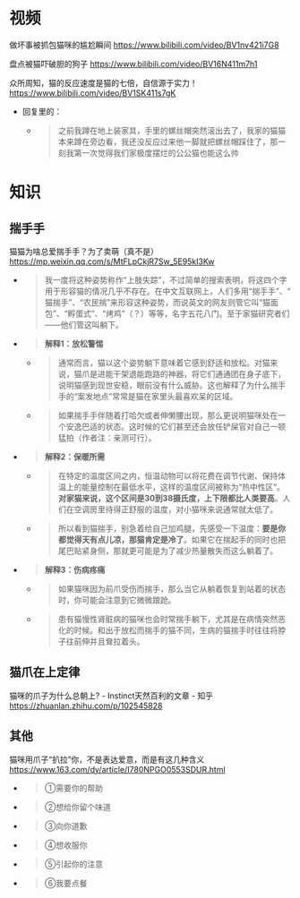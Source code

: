 
# 视频

做坏事被抓包猫咪的尴尬瞬间 https://www.bilibili.com/video/BV1nv421i7G8

盘点被猫吓破胆的狗子 https://www.bilibili.com/video/BV16N411m7h1

众所周知，猫的反应速度是猫的七倍，自信源于实力！ https://www.bilibili.com/video/BV1SK411s7gK
- 回复里的：
  * > 之前我蹲在地上装家具，手里的螺丝帽突然滚出去了，我家的猫猫本来蹲在旁边看，我还没反应过来他一脚就把螺丝帽踩住了，那一刻我第一次觉得我们家极度摆烂的公公猫也能这么帅

# 知识

## 揣手手

猫猫为啥总爱揣手手？为了卖萌（真不是） https://mp.weixin.qq.com/s/MtFLpCkjR7Sw_5E95kI3Kw
- > 我一度将这种姿势称作“上肢失踪”，不过简单的搜索表明，将这四个字用于形容猫的情况几乎不存在。在中文互联网上，人们多用“揣手手”、“ 猫揣手”、“农民揣”来形容这种姿势，而说英文的网友则管它叫“猫面包”、“孵蛋式”、“烤鸡”（？）等等，名字五花八门。至于家猫研究者们——他们管这叫躺下。
- > **解释1：放松警惕**
  * > 通常而言，猫以这个姿势躺下意味着它感到舒适和放松。对猫来说，猫爪是进能干架退能跑路的神器，将它们通通团在身子底下，说明猫感到现世安稳，眼前没有什么威胁。这也解释了为什么揣手手的“案发地点”常常是猫在家里头最喜欢呆的区域。
  * > 如果揣手手伴随着打哈欠或者伸懒腰出现，那么更说明猫咪处在一个安逸巴适的状态。这时候的它们甚至还会放任铲屎官对自己一顿猛拍（作者注：亲测可行）。
- > **解释2：保暖所需**
  * > 在特定的温度区间之内，恒温动物可以将花费在调节代谢、保持体温上的能量控制在最低水平，这样的温度区间被称为“热中性区”。**对家猫来说，这个区间是30到38摄氏度，上下限都比人类要高**。人们在空调房里待得正舒服的温度，对小猫咪来说通常就太低了。
  * > 所以看到猫揣手，别急着给自己加鸡腿，先感受一下温度：**要是你都觉得天有点儿凉，那猫肯定是冷了**。如果它在揣起手的同时也把尾巴贴紧身侧，那就更可能是为了减少热量散失而这么躺着了。
- > **解释3：伤病疼痛**
  * > 如果猫咪因为前爪受伤而揣手，那么当它从躺着恢复到站着的状态时，你可能会注意到它微微踉跄。
  * > 患有猫慢性肾脏病的猫咪也会时常揣手躺下，尤其是在病情突然恶化的时候。和出于放松而揣手的猫不同，生病的猫揣手时往往将脖子往前伸并且耷拉着头。

## 猫爪在上定律

猫咪的爪子为什么总朝上? - Instinct天然百利的文章 - 知乎 https://zhuanlan.zhihu.com/p/102545828

## 其他

猫咪用爪子“扒拉”你，不是表达爱意，而是有这几种含义 https://www.163.com/dy/article/I780NPGO0553SDUR.html
- > ①需要你的帮助
- > ②想给你留个味道
- > ③向你道歉
- > ④想收服你
- > ⑤引起你的注意
- > ⑥我要点餐
